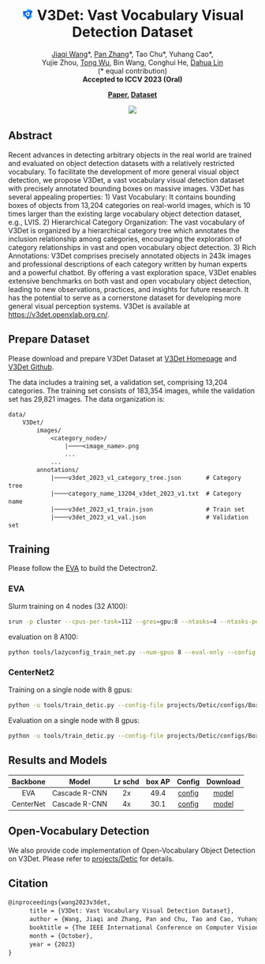 <p>
<div align="center">

# <img src="projects/ViTDet/configs/V3Det/v3det_icon.jpg" height="25"> V3Det: Vast Vocabulary Visual Detection Dataset

<div>
    <a href='https://myownskyw7.github.io/' target='_blank'>Jiaqi Wang</a>*,
    <a href='https://panzhang0212.github.io/' target='_blank'>Pan Zhang</a>*,
    Tao Chu*,
    Yuhang Cao*, </br>
    Yujie Zhou,
    <a href='https://wutong16.github.io/' target='_blank'>Tong Wu</a>,
    Bin Wang,
    Conghui He,
    <a href='http://dahua.site/' target='_blank'>Dahua Lin</a></br>
    (* equal contribution)</br>
    <strong>Accepted to ICCV 2023 (Oral)</strong>
</div>
</p>
<p>
<div>
    <strong>
        <a href='https://arxiv.org/abs/2304.03752' target='_blank'>Paper</a>,
        <a href='https://v3det.openxlab.org.cn/' target='_blank'>Dataset</a></br>
    </strong>
</div>
</div>
</p>

<div align=center>
    <img width=960 src="https://github.com/open-mmlab/mmdetection/assets/17425982/9c216387-02be-46e6-b0f2-b856f80f6d84"/>
</div>

<!-- [ALGORITHM] -->

## Abstract

Recent advances in detecting arbitrary objects in the real world are trained and evaluated on object detection datasets with a relatively restricted vocabulary. To facilitate the development of more general visual object detection, we propose V3Det, a vast vocabulary visual detection dataset with precisely annotated bounding boxes on massive images. V3Det has several appealing properties: 1) Vast Vocabulary: It contains bounding boxes of objects from 13,204 categories on real-world images, which is 10 times larger than the existing large vocabulary object detection dataset, e.g., LVIS. 2) Hierarchical Category Organization: The vast vocabulary of V3Det is organized by a hierarchical category tree which annotates the inclusion relationship among categories, encouraging the exploration of category relationships in vast and open vocabulary object detection. 3) Rich Annotations: V3Det comprises precisely annotated objects in 243k images and professional descriptions of each category written by human experts and a powerful chatbot. By offering a vast exploration space, V3Det enables extensive benchmarks on both vast and open vocabulary object detection, leading to new observations, practices, and insights for future research. It has the potential to serve as a cornerstone dataset for developing more general visual perception systems. V3Det is available at https://v3det.openxlab.org.cn/.


## Prepare Dataset

Please download and prepare V3Det Dataset at [V3Det Homepage](https://v3det.openxlab.org.cn/) and [V3Det Github](https://github.com/V3Det/V3Det).

The data includes a training set, a validation set, comprising 13,204 categories. The training set consists of 183,354 images, while the validation set has 29,821 images. The data organization is:

```
data/
    V3Det/
        images/
            <category_node>/
                |────<image_name>.png
                ...
            ...
        annotations/
            |────v3det_2023_v1_category_tree.json       # Category tree
            |────category_name_13204_v3det_2023_v1.txt  # Category name
            |────v3det_2023_v1_train.json               # Train set
            |────v3det_2023_v1_val.json                 # Validation set
```

## Training
Please follow the [EVA](https://github.com/baaivision/EVA/tree/master/EVA-01/det) to build the Detectron2.

### EVA
Slurm training on 4 nodes (32 A100):
````bash
srun -p cluster --cpus-per-task=112 --gres=gpu:8 --ntasks=4 --ntasks-per-node=1 --job-name=eva1280 multi-4node_run.sh --config-file projects/ViTDet/configs/V3Det/cascade_mask_rcnn_vitdet_eva_1280.py "train.init_checkpoint=eva_o365.pth" "train.output_dir=output2/v3det1280"
````

evaluation on 8 A100:
````bash
python tools/lazyconfig_train_net.py --num-gpus 8 --eval-only --config-file projects/ViTDet/configs/V3Det/cascade_mask_rcnn_vitdet_eva_1536.py "dataloader.evaluator.output_dir=output2/v3det1280_eval" "train.init_checkpoint=output2/v3det1280/model_final.pth"
````

### CenterNet2
Training on a single node with 8 gpus:
```bash
python -u tools/train_detic.py --config-file projects/Detic/configs/BoxSup-C2_V3Det_CLIP_R5021k_640b64_4x.yaml --num-gpus 8
```

Evaluation on a single node with 8 gpus:
```bash
python -u tools/train_detic.py --config-file projects/Detic/configs/BoxSup-C2_V3Det_CLIP_R5021k_640b64_4x.yaml --num-gpus 8 --eval-only MODEL.WEIGHTS [model_path]
```

## Results and Models

| Backbone  |      Model      | Lr schd | box AP |                                       Config                                        |                                   Download                                   |
|:---------:| :-------------: |:-------:|:------:|:-----------------------------------------------------------------------------------:|:----------------------------------------------------------------------------:|
|    EVA    |  Cascade R-CNN   |   2x    |  49.4  |   [config](./projects/ViTDet/configs/V3Det/cascade_mask_rcnn_vitdet_eva_1536.py)    | [model](https://download.openxlab.org.cn/models/V3Det/V3Det/weight/eva_1280) |
| CenterNet |  Cascade R-CNN   |   4x    |  30.1  | [config](./projects/Detic/configs/BoxSup-C2_V3Det_CLIP_R5021k_640b64_4x.yaml) |                                  [model](-)                                  |

## Open-Vocabulary Detection
We also provide code implementation of Open-Vocabulary Object Detection on V3Det. Please refer to [projects/Detic](projects/Detic) for details.

## Citation

```latex
@inproceedings{wang2023v3det,
      title = {V3Det: Vast Vocabulary Visual Detection Dataset}, 
      author = {Wang, Jiaqi and Zhang, Pan and Chu, Tao and Cao, Yuhang and Zhou, Yujie and Wu, Tong and Wang, Bin and He, Conghui and Lin, Dahua},
      booktitle = {The IEEE International Conference on Computer Vision (ICCV)},
      month = {October},
      year = {2023}
}
```
